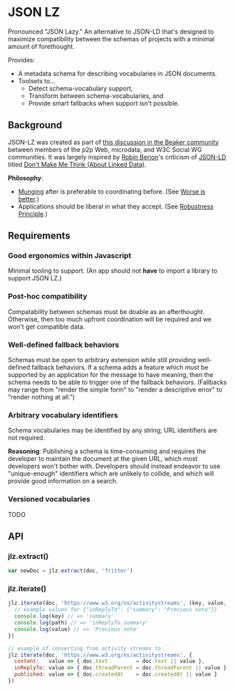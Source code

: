 # JSON LZ

Pronounced "JSON Lazy." An alternative to JSON-LD that's designed to maximize compatibility between the schemas of projects with a minimal amount of forethought.

Provides:

 - A metadata schema for describing vocabularies in JSON documents.
 - Toolsets to...
   - Detect schema-vocabulary support,
   - Transform between schema-vocabularies, and
   - Provide smart fallbacks when support isn't possible.

## Background

JSON-LZ was created as part of [this discussion in the Beaker community](https://github.com/beakerbrowser/beaker/issues/820) between members of the p2p Web, microdata, and W3C Social WG communities. It was largely inspired by [Robin Berjon](https://twitter.com/robinberjon)'s criticism of [JSON-LD](https://json-ld.org) titled [Don't Make Me Think (About Linked Data)](https://web.archive.org/web/20130814103818/http://berjon.com/blog/2013/06/linked-data.html).

**Philosophy**:

 - [Munging](https://en.wikipedia.org/wiki/Mung_(computer_term)) after is preferable to coordinating before. (See [Worse is better](https://en.wikipedia.org/wiki/Worse_is_better).)
 - Applications should be liberal in what they accept. (See [Robustness Principle](https://en.wikipedia.org/wiki/Robustness_principle).)

## Requirements

### Good ergonomics within Javascript

Minimal tooling to support. (An app should not **have** to import a library to support JSON LZ.)

### Post-hoc compatibility

Compatability between schemas must be doable as an afterthought. Otherwise, then too much upfront coordination will be required and we won't get compatible data.

### Well-defined fallback behaviors

Schemas must be open to arbitrary extension while still providing well-defined fallback behaviors. If a schema adds a feature which *must* be supported by an application for the message to have meaning, then the schema needs to be able to trigger one of the fallback behaviors. (Fallbacks may range from "render the simple form" to "render a descriptive error" to "render nothing at all.")

### Arbitrary vocabulary identifiers

Schema vocabularies may be identified by any string; URL identifiers are not required.

**Reasoning**: Publishing a schema is time-consuming and requires the developer to maintain the document at the given URL, which most developers won't bother with. Developers should instead endeavor to use "unique-enough" identifiers which are unlikely to collide, and which will provide good information on a search.

### Versioned vocabularies

TODO

## API

### jlz.extract()

```js
var newDoc = jlz.extract(doc, 'fritter')
```

### jlz.iterate()

```js
jlz.iterate(doc, 'https://www.w3.org/ns/activitystreams', (key, value, path) => {
  // example values for {"inReplyTo": {"summary": "Previous note"}}
  console.log(key) // => 'summary'
  console.log(path) // => 'inReplyTo.summary' 
  console.log(value) // => 'Previous note'
})

// example of converting from activity streams to 
jlz.iterate(doc, 'https://www.w3.org/ns/activitystreams', {
  content:   value => { doc.text         = doc.text || value },
  inReplyTo: value => { doc.threadParent = doc.threadParent || value },
  published: value => { doc.createdAt    = doc.createdAt || value }
})
```
